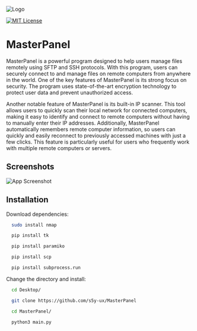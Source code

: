 ![Logo](https://user-images.githubusercontent.com/59636597/235286705-2447dee7-bcde-4466-aa59-056a9e62c332.png)

[![MIT License](https://img.shields.io/badge/License-MIT-green.svg)](https://choosealicense.com/licenses/mit/)
# MasterPanel
MasterPanel is a powerful program designed to help users manage files remotely using SFTP and SSH protocols. With this program, users can securely connect to and manage files on remote computers from anywhere in the world. One of the key features of MasterPanel is its strong focus on security. The program uses state-of-the-art encryption technology to protect user data and prevent unauthorized access.

Another notable feature of MasterPanel is its built-in IP scanner. This tool allows users to quickly scan their local network for connected computers, making it easy to identify and connect to remote computers without having to manually enter their IP addresses. Additionally, MasterPanel automatically remembers remote computer information, so users can quickly and easily reconnect to previously accessed machines with just a few clicks. This feature is particularly useful for users who frequently work with multiple remote computers or servers.
## Screenshots

![App Screenshot](https://user-images.githubusercontent.com/59636597/230281149-6b8b58da-1514-4a95-beca-923ed0313777.png)

## Installation

Download dependencies:

```bash
  sudo install nmap

  pip install tk

  pip install paramiko

  pip install scp

  pip install subprocess.run
```
Change the directory and install:
```bash
  cd Desktop/

  git clone https://github.com/s5y-ux/MasterPanel

  cd MasterPanel/
  
  python3 main.py
```
